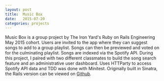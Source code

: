 ```yaml
---
layout: post
title:  Music Box
date:   2015-07-20
categories: projects
---
```

Music Box is a group project by The Iron Yard's Ruby on Rails Engineering May 2015 cohort. Users are invited to the app where they can suggest songs to add to a group playlist. Songs can then be previewed and voted on for the culminating playlist. Songs are indexed via the Spotify API. During this project, I paired with two different classmates to build the song search feature and an administrative user dashboard. Uses HTTParty to access Spotify API data and TDD was done with Minitest. Originally built in Sinatra, the Rails version can be viewed on [Github](https://github.com/TIY-DC-ROR-2015-May/MusicBoxOnRails).